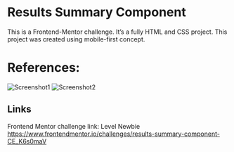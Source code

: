 # Results Summary Component
 This is a Frontend-Mentor challenge. It’s a fully HTML and CSS project.
 This project was created using mobile-first concept.
# References:
![Screenshot1](https://res.cloudinary.com/dz209s6jk/image/upload/f_auto,q_auto,w_700/Challenges/itfowh1sglktuzfi7vj6.jpg)
![Screenshot2](https://res.cloudinary.com/dz209s6jk/image/upload/f_auto,q_auto,w_700/Challenges/aqbssn4qnnb7jwp9kbw2.jpg)

## Links
Frontend Mentor challenge link:
Level Newbie
<https://www.frontendmentor.io/challenges/results-summary-component-CE_K6s0maV>
